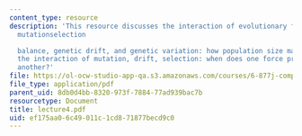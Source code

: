 ```yaml
---
content_type: resource
description: 'This resource discusses the interaction of evolutionary forces, II:
  mutationselection

  balance, genetic drift, and genetic variation: how population size matters, and
  the interaction of mutation, drift, selection: when does one force prevail over
  another?'
file: https://ol-ocw-studio-app-qa.s3.amazonaws.com/courses/6-877j-computational-evolutionary-biology-fall-2005/ef175aa06c49011c1cd871877becd9c0_lecture4.pdf
file_type: application/pdf
parent_uid: 8db0d4bb-8320-973f-7884-77ad939bac7b
resourcetype: Document
title: lecture4.pdf
uid: ef175aa0-6c49-011c-1cd8-71877becd9c0
---
```

